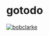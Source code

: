 # gotodo
[![bobclarke](https://circleci.com/gh/bobclarke/gotodo.svg?style=svg)](https://circleci.com/gh/bobclarke/gotodo.svg)
